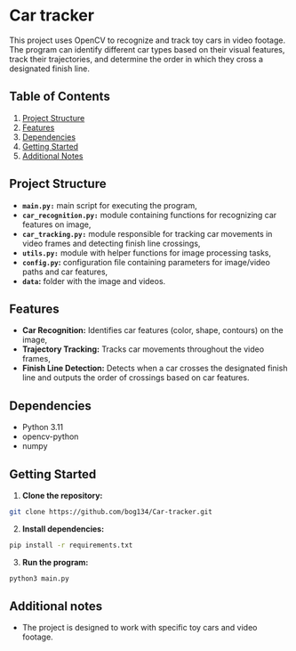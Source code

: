 # Car tracker

This project uses OpenCV to recognize and track toy cars in video footage. The program can identify different car types based on their visual features, track their trajectories, and determine the order in which they cross a designated finish line.

## Table of Contents
1. [Project Structure](#project-structure)
2. [Features](#features)
3. [Dependencies](#dependencies)
4. [Getting Started](#getting-started)
5. [Additional Notes](#additional-notes)

## Project Structure

* **`main.py:`** main script for executing the program,
* **`car_recognition.py:`** module containing functions for recognizing car features on image,
* **`car_tracking.py:`** module responsible for tracking car movements in video frames and detecting finish line crossings,
* **`utils.py:`** module with helper functions for image processing tasks,
* **`config.py`:** configuration file containing parameters for image/video paths and car features,
* **`data`:** folder with the image and videos.

## Features

* **Car Recognition:** Identifies car features (color, shape, contours) on the image,
* **Trajectory Tracking:** Tracks car movements throughout the video frames,
* **Finish Line Detection:** Detects when a car crosses the designated finish line and outputs the order of crossings based on car features.

## Dependencies
* Python 3.11
* opencv-python
* numpy


## Getting Started
1. **Clone the repository:**
```bash
git clone https://github.com/bog134/Car-tracker.git
```
2. **Install dependencies:**
```bash
pip install -r requirements.txt
```
3. **Run the program:**
```bash
python3 main.py
```

## Additional notes
* The project is designed to work with specific toy cars and video footage. 
